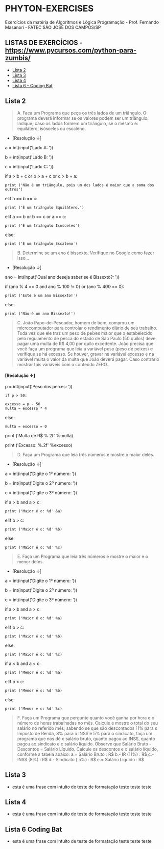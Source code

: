 # PHYTON-EXERCISES
Exercícios da matéria de Algoritmos e Lógica Programação - Prof. Fernando Masanori - FATEC SÃO JOSÉ DOS CAMPOS/SP
## LISTAS DE EXERCÍCIOS - https://www.pycursos.com/python-para-zumbis/
- [Lista 2](##Lista-2)
- [Lista 3](##Lista-3)
- [Lista 4](##Lista-4)
- [Lista 6 - Coding Bat](##Lista-6-Coding-Bat)

## Lista 2
> A. Faça um Programa que peça os três lados de um triângulo. O programa deverá informar se os valores podem ser um triângulo. Indique, caso os lados formem um triângulo, se o mesmo é: equilátero, isósceles ou escaleno.

- [Resolução ↓]

a = int(input('Lado A: '))

b = int(input('Lado B: '))

c = int(input('Lado C: '))

if a > b + c or b > a + c or c > b + a:
    
    print ('Não é um triângulo, pois um dos lados é maior que a soma dos outros')

elif a == b == c:
    
    print ('É um triângulo Equilátero.')

elif a == b or b == c or a == c:
    
    print ('É um triângulo Isósceles')

else:
    
    print ('É um triângulo Escaleno')

> B. Determine se um ano é bissexto. Verifique no Google como fazer isso...

- [Resolução ↓]

ano = int(input('Qual ano deseja saber se é Bissexto?: '))

if (ano % 4 == 0 and ano % 100 != 0) or (ano % 400 == 0):
    
    print ('Este é um ano Bissexto!')

else:
    
    print ('Não é um ano Bissexto!')

> C. João Papo-de-Pescador, homem de bem, comprou um microcomputador para controlar o rendimento diário de
seu trabalho. Toda vez que ele traz um peso de peixes maior que o estabelecido pelo regulamento de pesca do
estado de São Paulo (50 quilos) deve pagar uma multa de R$ 4,00 por quilo excedente. João precisa que você
faça um programa que leia a variável peso (peso de peixes) e verifique se há excesso. Se houver, gravar na
variável excesso e na variável multa o valor da multa que João deverá pagar. Caso contrário mostrar tais
variáveis com o conteúdo ZERO.

#### [Resolução ↓]

p = int(input('Peso dos peixes: '))

    if p > 50:
    
    excesso = p - 50
    multa = excesso * 4

else:
    
    multa = excesso = 0

print ('Multa de R$ %.2f' %multa)

print ('Excesso: %.2f' %excesso)

> D. Faça um Programa que leia três números e mostre o maior deles.

- [Resolução ↓]

a = int(input('Digite o 1º número: '))

b = int(input('Digite o 2º número: '))

c = int(input('Digite o 3º número: '))

if a > b and a > c:
    
    print ('Maior é o: %d' &a)
elif b > c:
    
    print ('Maior é o: %d' %b)
else:
    
    print ('Maior é o: %d' %c)

> E. Faça um Programa que leia três números e mostre o maior e o menor deles.

- [Resolução ↓] 

a = int(input('Digite o 1º número: '))

b = int(input('Digite o 2º número: '))

c = int(input('Digite o 3º número: '))

if a > b and a > c:
    
    print ('Maior é o: %d' %a)
elif b > c:
    
    print ('Maior é o: %d' %b)
else:
    
    print ('Maior é o: %d' %c)

if a < b and a < c:
    
    print ('Menor é o: %d' %a)
elif b < c:
    
    print ('Menor é o: %d' %b)
else:
    
    print ('Menor é o: %d' %c)

> F. Faça um Programa que pergunte quanto você ganha por hora e o número de horas trabalhadas no mês. Calcule
e mostre o total do seu salário no referido mês, sabendo se que são descontados 11% para o Imposto de Renda,
8% para o INSS e 5% para o sindicato, faça um programa que nos dê o salário bruto, quanto pagou ao INSS, quanto pagou ao sindicato
e  o salário líquido. Observe que Salário Bruto - Descontos = Salário Líquido. Calcule os descontos e o salário líquido, conforme a tabela abaixo:
a.+ Salário Bruto : R$
b.- IR (11%) : R$
c.- INSS (8%) : R$
d.- Sindicato ( 5%) : R$
e.= Salário Liquido : R$

## Lista 3
- esta é uma frase com intuito de teste de formatação
teste
teste
teste

## Lista 4
- esta é uma frase com intuito de teste de formatação
teste
teste
teste

## Lista 6 Coding Bat
- esta é uma frase com intuito de teste de formatação
teste
teste
teste
